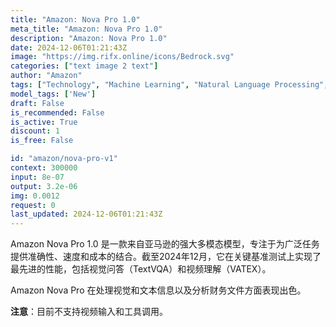 ```yaml
---
title: "Amazon: Nova Pro 1.0"
meta_title: "Amazon: Nova Pro 1.0"
description: "Amazon: Nova Pro 1.0"
date: 2024-12-06T01:21:43Z
image: "https://img.rifx.online/icons/Bedrock.svg"
categories: ["text image 2 text"]
author: "Amazon"
tags: ["Technology", "Machine Learning", "Natural Language Processing", "Computer Vision", "Data Science", "New"]
model_tags: ['New']
draft: False
is_recommended: False
is_active: True
discount: 1
is_free: False

id: "amazon/nova-pro-v1"
context: 300000
input: 8e-07
output: 3.2e-06
img: 0.0012
request: 0
last_updated: 2024-12-06T01:21:43Z
---
```


Amazon Nova Pro 1.0 是一款来自亚马逊的强大多模态模型，专注于为广泛任务提供准确性、速度和成本的结合。截至2024年12月，它在关键基准测试上实现了最先进的性能，包括视觉问答（TextVQA）和视频理解（VATEX）。

Amazon Nova Pro 在处理视觉和文本信息以及分析财务文件方面表现出色。

**注意**：目前不支持视频输入和工具调用。


